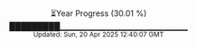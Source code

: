 <p align="center">
⏳Year Progress (30.01 %) <br>
█████████▁▁▁▁▁▁▁▁▁▁▁▁▁▁▁▁▁▁▁▁▁ <br>
<sub>Updated: Sun, 20 Apr 2025 12:40:07 GMT</sub>
</p>

